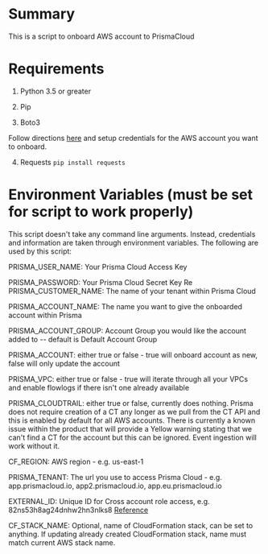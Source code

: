 # Summary

This is a script to onboard AWS account to PrismaCloud

# Requirements

1. Python 3.5 or greater

2. Pip

3. Boto3

Follow directions [here](https://pypi.org/project/boto3/) and setup credentials for the AWS account you want to onboard.

4. Requests
`pip install requests`


# Environment Variables (must be set for script to work properly)

This script doesn't take any command line arguments. Instead, credentials and information are taken through environment variables. The following are used by this script:

PRISMA_USER_NAME: Your Prisma Cloud Access Key 

PRISMA_PASSWORD: Your Prisma Cloud Secret Key
Re	
PRISMA_CUSTOMER_NAME: The name of your tenant within Prisma Cloud

PRISMA_ACCOUNT_NAME: The name you want to give the onboarded account within Prisma

PRISMA_ACCOUNT_GROUP: Account Group you would like the account added to -- default is Default Account Group

PRISMA_ACCOUNT: either true or false - true will onboard account as new, false will only update the account

PRISMA_VPC: either true or false - true will iterate through all your VPCs and enable flowlogs if there isn't one already available

PRISMA_CLOUDTRAIL: either true or false, currently does nothing. Prisma does not require creation of a CT any longer as we pull from the CT API and this is
enabled by default for all AWS accounts. There is currently a known issue within the product that will provide a Yellow warning stating that we can't find a CT for the account but this can be ignored. Event ingestion will work without it.

CF_REGION: AWS region - e.g. us-east-1 

PRISMA_TENANT: The url you use to access Prisma Cloud - e.g. app.prismacloud.io, app2.prismacloud.io, app.eu.prismacloud.io

EXTERNAL_ID: Unique ID for Cross account role access, e.g. 82ns53h8ag24dnhw2hn3nlks8
[Reference](https://docs.aws.amazon.com/IAM/latest/UserGuide/id_roles_create_for-user_externalid.html)

CF_STACK_NAME: Optional, name of CloudFormation stack, can be set to anything. If updating already created CloudFormation stack, name must match current AWS stack name.



